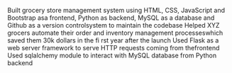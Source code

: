 Built grocery store management system using HTML, CSS, JavaScript and Bootstrap asa frontend, Python as backend, MySQL as a database and Github as a version controlsystem to maintain the codebase
Helped XYZ grocers automate their order and inventory management processeswhich saved them 30k dollars in the fi rst year after the launch
Used Flask as a web server framework to serve HTTP requests coming from thefrontend
Used sqlalchemy module to interact with MySQL database from Python backend
